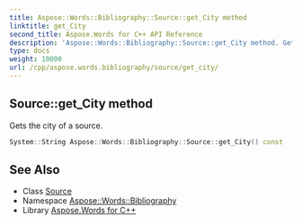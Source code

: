 ```yaml
---
title: Aspose::Words::Bibliography::Source::get_City method
linktitle: get_City
second_title: Aspose.Words for C++ API Reference
description: 'Aspose::Words::Bibliography::Source::get_City method. Gets the city of a source in C++.'
type: docs
weight: 10000
url: /cpp/aspose.words.bibliography/source/get_city/
---
```

## Source::get_City method


Gets the city of a source.

```cpp
System::String Aspose::Words::Bibliography::Source::get_City() const
```

## See Also

* Class [Source](../)
* Namespace [Aspose::Words::Bibliography](../../)
* Library [Aspose.Words for C++](../../../)
